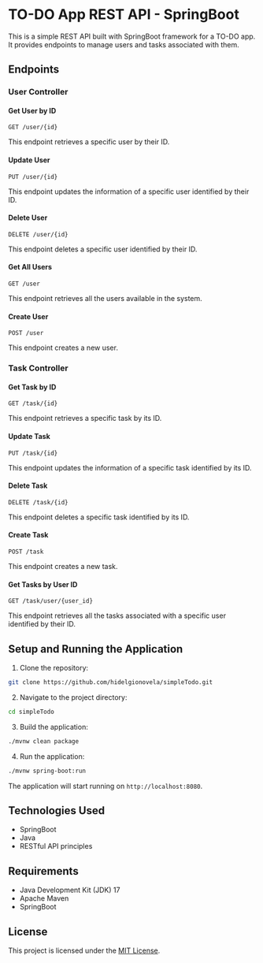 # TO-DO App REST API - SpringBoot

This is a simple REST API built with SpringBoot framework for a TO-DO app. It provides endpoints to manage users and tasks associated with them.

## Endpoints

### User Controller

#### Get User by ID

```http
GET /user/{id}
```

This endpoint retrieves a specific user by their ID.

#### Update User

```http
PUT /user/{id}
```

This endpoint updates the information of a specific user identified by their ID.

#### Delete User

```http
DELETE /user/{id}
```

This endpoint deletes a specific user identified by their ID.

#### Get All Users

```http
GET /user
```

This endpoint retrieves all the users available in the system.

#### Create User

```http
POST /user
```

This endpoint creates a new user.

### Task Controller

#### Get Task by ID

```http
GET /task/{id}
```

This endpoint retrieves a specific task by its ID.

#### Update Task

```http
PUT /task/{id}
```

This endpoint updates the information of a specific task identified by its ID.

#### Delete Task

```http
DELETE /task/{id}
```

This endpoint deletes a specific task identified by its ID.

#### Create Task

```http
POST /task
```

This endpoint creates a new task.

#### Get Tasks by User ID

```http
GET /task/user/{user_id}
```

This endpoint retrieves all the tasks associated with a specific user identified by their ID.

## Setup and Running the Application

1. Clone the repository:

```bash
git clone https://github.com/hidelgionovela/simpleTodo.git
```

2. Navigate to the project directory:

```bash
cd simpleTodo
```

3. Build the application:

```bash
./mvnw clean package
```

4. Run the application:

```bash
./mvnw spring-boot:run
```

The application will start running on `http://localhost:8080`.

## Technologies Used

- SpringBoot
- Java
- RESTful API principles

## Requirements

- Java Development Kit (JDK) 17 
- Apache Maven
- SpringBoot

## License

This project is licensed under the [MIT License](LICENSE).
